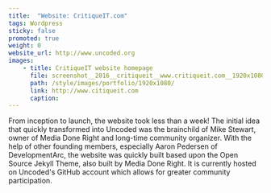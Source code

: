 ```yaml
---
title:  "Website: CritiqueIT.com"
tags: Wordpress
sticky: false
promoted: true
weight: 0
website_url: http://www.uncoded.org
images:
    - title: CritiqueIT website homepage
      file: screenshot__2016__critiqueit__www.critiqueit.com__1920x1080.jpg
      path: /style/images/portfolio/1920x1080/
      link: http://www.citiqueit.com
      caption:
---
```


From inception to launch, the website took less than a week! The initial idea that quickly transformed into Uncoded was the brainchild of Mike Stewart, owner of Media Done Right and long-time community organizer. With the help of other founding members, especially Aaron Pedersen of DevelopmentArc, the website was quickly built based upon the Open Source Jekyll Theme, also built by Media Done Right. It is currently hosted on Uncoded's GitHub account which allows for greater community participation.

